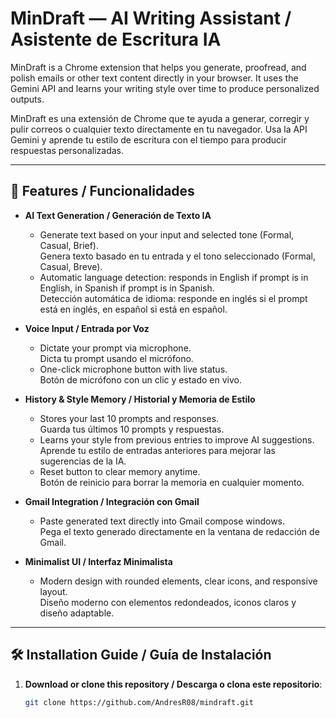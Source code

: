 # MinDraft — AI Writing Assistant / Asistente de Escritura IA

MinDraft is a Chrome extension that helps you generate, proofread, and polish emails or other text content directly in your browser. It uses the Gemini API and learns your writing style over time to produce personalized outputs.

MinDraft es una extensión de Chrome que te ayuda a generar, corregir y pulir correos o cualquier texto directamente en tu navegador. Usa la API Gemini y aprende tu estilo de escritura con el tiempo para producir respuestas personalizadas.

---

## 🔧 Features / Funcionalidades

- **AI Text Generation / Generación de Texto IA**  
  - Generate text based on your input and selected tone (Formal, Casual, Brief).  
    Genera texto basado en tu entrada y el tono seleccionado (Formal, Casual, Breve).  
  - Automatic language detection: responds in English if prompt is in English, in Spanish if prompt is in Spanish.  
    Detección automática de idioma: responde en inglés si el prompt está en inglés, en español si está en español.

- **Voice Input / Entrada por Voz**  
  - Dictate your prompt via microphone.  
    Dicta tu prompt usando el micrófono.  
  - One-click microphone button with live status.  
    Botón de micrófono con un clic y estado en vivo.

- **History & Style Memory / Historial y Memoria de Estilo**  
  - Stores your last 10 prompts and responses.  
    Guarda tus últimos 10 prompts y respuestas.  
  - Learns your style from previous entries to improve AI suggestions.  
    Aprende tu estilo de entradas anteriores para mejorar las sugerencias de la IA.  
  - Reset button to clear memory anytime.  
    Botón de reinicio para borrar la memoria en cualquier momento.

- **Gmail Integration / Integración con Gmail**  
  - Paste generated text directly into Gmail compose windows.  
    Pega el texto generado directamente en la ventana de redacción de Gmail.

- **Minimalist UI / Interfaz Minimalista**  
  - Modern design with rounded elements, clear icons, and responsive layout.  
    Diseño moderno con elementos redondeados, iconos claros y diseño adaptable.

---

## 🛠 Installation Guide / Guía de Instalación

1. **Download or clone this repository / Descarga o clona este repositorio**:  
   ```bash
   git clone https://github.com/AndresR08/mindraft.git
